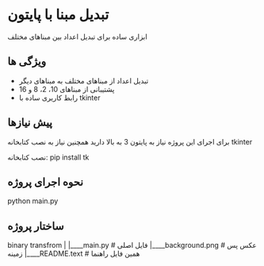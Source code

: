 # تبدیل مبنا با پایتون

ابزاری ساده برای تبدیل اعداد بین مبناهای مختلف

## ویژگی ها
- تبدیل اعداد از مبناهای مختلف به مبناهای دیگر
- پشتیبانی از مبناهای 10، 2، 8 و 16
- رابط کاریری ساده با tkinter

## پیش نیازها
برای اجرای این پروژه نیاز به پایتون 3 به بالا دارید
همچنین نیاز به نصب کتابخانه tkinter

نصب کتابخانه:
pip install tk

## نحوه اجرای پروژه
python main.py

## ساختار پروژه 

binary transfrom
|
|____main.py             # فایل اصلی
|____background.png      # عکس پس زمینه
|____README.text         # همین فایل راهنما